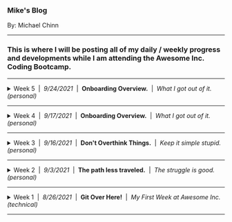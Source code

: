 ### Mike's Blog
By: Michael Chinn

---
### This is where I will be posting all of my daily / weekly progress and developments while I am attending the **Awesome Inc. Coding Bootcamp**.
<hr>
<details>
<summary>Week 5&nbsp;&nbsp;|&nbsp;&nbsp;<i>9/24/2021</i>&nbsp;&nbsp;|&nbsp;&nbsp;<b>Onboarding Overview.</b>&nbsp;&nbsp;|&nbsp;&nbsp;<i>What I got out of it. (personal)</i></summary>
<br>
<img alt='The Path Less Traveled' src='./img/failing-forward-blog-02.jpg' width='100%'>
<hr>

## What is the number one thing that held you back this week? Why?
The number one thing that held me back this week was time management.

We had three projects this week and I was only able to finish one of them, the blog design. I focused on it because I felt that it was the most important, as well as it was the project that I was most familiar with. I should have allocated enough time to get a minimum viable product out for each of the three projects.
<hr>

![Time management](https://woc.aises.org/sites/default/files/styles/image730x495/public/Nov2018-Professional-Illo-Photo-BLOGPOST-FNL.jpg?itok=MnHq3bfQ)
<hr>
I have to say, though I could have done better at managing my time, the time I spent learning the ins-and-outs if bootstrap will prove invaluable for the future of me laying out and rapidly prototyping projects. Though I took a "loss" for the week, I feel like I have a new tool to utilize in the future that will lead to many "wins".

Next week I will manage my time and efforts better so that I can complete all of my projects. I need to remember that no project will ever be "perfect" so I need to fulfill the requirements of it and move on to the next.
<hr>

## What is one thing you would like to learn more about regarding JavaScript (JSON, Data Structures), Bootstrap, or Atomic Design?
In a word ... state. This concept of state controlling makes me very excited to learn more. Just the little bit I have seen has spawned all kinds of possibillities in my imagination. From UIs to video games, the benefits of controlling the state of your application seem endless.
<hr>

![Ideas](https://martech.org/wp-content/ml-loads/2015/11/idea_1920-800x600.jpg)
<hr>

I envision creating apps in which I can keep a detailed log of the history of user interactions with said app through the use of a state controller. I can see it being the linking mechanism through which we connect the front end of a system to it's back end. At the risk of being redundant I'll say it again... the benefits seem endless.

I can't wait until we delv into this concept more, so that I can better flesh out the gaps in my understanding when it comes to... state.
<hr>

## How does In-Person Bootcamp compare to Remote Onboarding?
I love In-Person bootcamp... period.
<hr>

![Computer Lab](https://soimagescdn.azureedge.net/productimage/learningenvironment/ArticleHeader/computer-lab-hero.jpg)
<hr>
Remote onboarding was an amazing process, through which, many of the foundational pieces that made the first week so successfull were laid. Even so, the expierience of working with the instructors and other bootcampers in-person created certain bonds that are hard to consolodate into words... But I will do my best to try.

The comradery that is created through this process of helping each other trudge through our individual difficulties, creates a sort of mutual reliance senario, in which, the instructors allow the bootcampers to assist each other with certain small issues, which frees them up to handle big issues. The result of this seems to be, that a sort of fellowship is created among the cohort. As well as a deep level of respect for the instructor.

That's my anecdotal expierience though. I think I will discuss this with my fellow bootcampers to see if they are perceiving the same thing, or if this is just a case of, I see what I want to see. Either way, I like what I'm seeing.
<hr>

## What is your "Why"?
I'm currently living in a trasitional living house. Most people don't know what that is so I will have to tell a little bit of my stroy to elaborate...

Before January 12 of this year(2021) I was homeless. I ended up homeless because I made a series of bad descisions for my life and effectivly "Reaped What I Sowed".

The previous 14 years before that I was married with two boys. Things didn't work out between their mother and I so we separated at the end of 2019. She took our boys up to Vermont, and I stayed in Florida.

After a while I moved to Kentucky to be with an old childhood "sweetheart" which resulted with me ending up homeless on the streets of Lexington. That was my wakeup call. My mind and priorities were messed up and I knew it. I needed to do something to change the game, because my old playbook wasn't working.

This was when I dedicated my life to God for the last time. I changed the direction that I was walking so that I would walk out the sermon on the mount and not merely read and recite it. I would live it, everyday.

As I did this something amazing began to happen. Day by day it was as if the universe itself was aligning to pour it blessings into my life. Being homeless I witnessed many horrible an terrible things, the ugliest side of humanity, and at the same time I witenssed the kindest acts of love and selflessness that I had ever seen. Throug it all I only witnessed the ugliness with my eyes, yet it never touched me.

Everyday, God lead me a little closer to where he wanted me to be. Eventually I ended up in the "Potter's House" of the Lexington Rescue Mission. I talked with the fellow residents about how I used to be a designer/front-end developer for a number of years, but fell away from it. I wanted to get back into it but it had been 6 years since I had left, and alot had changed. I began looking into online courses on becoming a full-stack developer, but I was not able to juggle the courses while working full-time.

That was when a buddy of mine saw and ad for the Awesome Inc Bootcamp. I took down the website, prayed and meditated about it, then applied. I was approoved and I took that as a sign from God that this is apart of the path I'm to walk, to transition from doing the wrong thing, to doing what's right. To do what's right by God... The right thing for my children... The right thing for myself... 

That's my "Why" for attending the bootcamp, and I feel blessed. 
<hr>

<img alt='Freedom' src='https://img.freepik.com/free-photo/human-hand-chain-is-absent-get-free_35691-2.jpg?size=626&ext=jpg' width='100%'>

</details>

<hr>
<details>
<summary>Week 4&nbsp;&nbsp;|&nbsp;&nbsp;<i>9/17/2021</i>&nbsp;&nbsp;|&nbsp;&nbsp;<b>Onboarding Overview.</b>&nbsp;&nbsp;|&nbsp;&nbsp;<i>What I got out of it. (personal)</i></summary>
<br>
<img alt='The Path Less Traveled' src='./img/what-i-got.jpg' width='100%'>
<hr>

## What was helpful during Onboarding working remotely?
The most helpful thing about working remotely during onboarding was the sense of freedom. Working remotely allows you to work from where ever you happen to be. The advent of cellular tethering and WiFi make it so that you can wor from almost anywhere. 
<hr>

## What hindered your progress during Onboarding?
My progress was mostly hindered by me overthinking the task that was at hand. The distractions that come naturally anytime you work from home also played a role.
<hr>

## How did you overcome challenges during Onboarding?
Learning pseudo code helped keep me from overthinking things. It allowed me to list out everything that needed to be done so that I could execute said list and get the MVP finished quicker.

</details>

<hr>
<details>
<summary>Week 3&nbsp;&nbsp;|&nbsp;&nbsp;<i>9/16/2021</i>&nbsp;&nbsp;|&nbsp;&nbsp;<b>Don't Overthink Things.</b>&nbsp;&nbsp;|&nbsp;&nbsp;<i>Keep it simple stupid. (personal)</i></summary>
<br>
<img alt='The Path Less Traveled' src='./img/overthink-blog-02.jpg' width='100%'>
<hr>

## What are your thoughts about the roles HTML, CSS, and JavaScript play in the process of rendering content and providing user experience?

### HTML
The role of HTML is to provide a markup system to structure and display content for web page.

```
<article>
    <h3 id='title'>Title Text</h3>
    <p>Lorem ipsum dolor sit amet, consectetur adipiscing elit.</p>
</article>
```

This stucture is the framework upon which the CSS and JavaScript will act upon.

### CSS
The role of CSS is to apply style to the elements of an HTML document.

```
:root{
    --primary-color: rgba(200, 200, 200, .75);
    --font-family-01: Arial, Helvetica, sans-serif;
    --font-size-01: 1.5rem;
}

article{
    font-family: var(--font-family-01)
    color: var(--primary-color);
}

h3{
    font-size: var(--font-size-01);
}
```
The code block above makes use of storing variables in the ```:root``` element of the DOM. They can then be called by other elements located further down the DOM tree. This makes it so that we can define a value one time and apply it multiple times. If later we want to change, for instance, the primary color all across our site, we simply change the ```--primary-color``` variable's value from ```rgba(123, 75, 200, .75)``` to ```#ffffff``` and the change will be applied globally.

### JavaScript
The role of JavaScript is to provide functionallity to the elements of an HTML page.

```
let title = document.getElementById('title');
title.addEventListener('click', () => {
    title.textContent("You clicked the title and changed it's content.")
});
```
The HTML, CSS and JavaScript all work together to create the UI/UX or User Interface / User Experience. UI/UX is key to providing your user with not only a useful web page but one that will be tailored for them to, utilize with maximum efficiency as well as being pleasing to their eyes.
<hr>

## What are some objects that your blog incorporates?
My blog incorporates sections consisiting of multiple 'Title' and 'Content' elements.
<hr>

## What are your thoughts on pseudo coding?
I can tell that pseudo coding will be a valuable tool for me. It will help me to keep focused on my current task because it will provide me with a structure from which I can write my application or web page. 
<hr>

## What do I want to keep doing?
I want to keep stiving to learn new things and implement them into my toolkit. I love that through these projects I am learning how to do a very wide scope of things.
<hr>

## What do I want to stop doing?
I want to stop overthinking the task at hand. From going outside of the scope of the project when it is not the appropriate time to do that.
<hr>

## What do I want to write into my DNA and do forever?
Concentrate on getting an MVP(mimimum viable product) out before you jump into everything that you "think would be good for the project".
<hr>

## What do we want to tell our "prior to Bootcamp" self?
Stay open minded and allow your creativity to flow... but don't sacrifice too much efficiency for that creativivty.

</details>
<hr>
<details>
<summary>Week 2&nbsp;&nbsp;|&nbsp;&nbsp;<i>9/3/2021</i>&nbsp;&nbsp;|&nbsp;&nbsp;<b>The path less traveled.</b>&nbsp;&nbsp;|&nbsp;&nbsp;<i>The struggle is good. (personal)</i></summary>
<br>
<img alt='The Path Less Traveled' src='./img/path-blog.jpg' width='100%'>
<hr>

## What is something you wish you could do but currently do not have the coding skills to accomplish?

I **love** retro gaming! From the Atari 2600 to the Sony Playstation 2, I love it all. One thing that I wish that I could do is take a program like [RetroArch](https://www.retroarch.com/) and create an Html front-end for it. I have a sufficient amount skill in Photoshop, HTML5 and CSS3 to do it. Provided I have the time I could create some very nice transitions and tranformations to make it really "pop". The thing that stops me from putting in all of the front-end work is the back-end. 

<img alt="RetroArch" src="https://www.retroarch.com/images/bg.png" width=100%>

I would firstly need to have Retro-Arch installed on a server. Then it would need to be configured to that servers specifications. Next I would need to launch an instance of it for the user and stream the video output of the program to said user. Then I would need to receive streamed controller input from the user and feed it to their instance of the program. Last I would need to save the users progress to the server so they could continue where they left off the next time they instantiate an instance of the program. I don't know how to do any of that... but I would love to learn how.

## What are you struggling with?

Currently I am working on a stretch goal in which I take a markdown file and convert it to HTML using regular expressions. The issue I am currently having is wrapping all of the paragrapgs in `<p>` tags. At the moment it is wrapping everything in `<p>` tags. Admittantly I haven't had much time to address this problem as I have been doing my Sprint work and dealing with life. I am confident that this is just a challenge and not a blocker but if it turns into a blocker I will post a help request in our slack channel.

## How do you solve a problem? What methods do you use to help yourself get unstuck?

Firstly I will consult the instruction for the given task. Then if no resolution is found I will consult the documentation for the function/method/command that I am struggling with. If it is a logic problem I will spend some time thinking about the logic of what I am doing and try to address any logical fallacies that I may be commiting. If that yields nothing I will type a direct question into google and consult sites like [stackoverflow](https://stackoverflow.com/) and [reddit](https://www.reddit.com/). Lastly I will "phone-a-friend" and seek out someone with more expierience to learn what I can from them to resolve my issue.

</details>
<hr>
<details>
<summary>Week 1&nbsp;&nbsp;|&nbsp;&nbsp;<i>8/26/2021</i>&nbsp;&nbsp;|&nbsp;&nbsp;<b>Git Over Here!</b>&nbsp;&nbsp;|&nbsp;&nbsp;<i>My First Week at Awesome Inc. (technical)</i></summary>
<br>
<img alt='Git Over Here!' src='img/scorp-octodex-blog-02.jpg' width='100%'>
<hr>
This week I began the [**Awesome Inc Coding Bootcamp**](https://www.awesomeinc.org/bootcamp) and so far I'm very impressed! I learned about an online IDE called [CodeAnywhere](https://codeanywhere.com/), which is very akin to VS Code, save that it is written entirely in javascript (very cool), as well as receiving an extensive refresher on using [GitHub](https://github.com/)!

I've used GitHub in the past when I was a front-end web developer, but never as in-depth as they are teaching me it can be utilized. As well as, I'm learning that the amount of things you can forget in 6 years is shocking.

<hr>

![6 years is a long time!](https://images.theconversation.com/files/286868/original/file-20190805-117861-1tte4c9.jpg?ixlib=rb-1.1.0&rect=0%2C0%2C6240%2C3120&q=45&auto=format&w=1356&h=668&fit=crop)<hr><p align='center'>*6 years is a long time!*</p>

<hr>
The focus of this article will be to detail out what I have learned in regards to Git and GitHub.
<hr>

## The Process of Utilizing GitHub

- Initialize Your Local Repository.
- Check the Status of Your Local Repository.
- Create Content to be Pushed.
- Add Files to be Committed.
- Commit Your Changes.
- Create an Empty Repository on the GitHub Server.
- Setup Your Branch.
- Assign Your Origin URL
- Push Your New Content Up to The GitHub Server.
- Create a "Dev" Branch
- Make Changes, Add, Commit, Push, Wash Rinse and Repeat.
- Execute a Pull Request on Your Content.
- Merge your changes into the main branch.
<br><br><hr>

## Initialize Your Local Repository

It's the simplest of things that make all the difference. This eight character command...

`$ git init`

...is where it all begins. With it you can "Create an empty Git repository or reinitialize an existing one." [*¹*](https://git-scm.com/docs/git-init) In short, it makes it possible to create branches, commit changes, push said changes up to the server, and so much more! None of this would be able to be done without first initializing a local repository. <hr>
###### *¹ From: [https://git-scm.com/docs/git-init](https://git-scm.com/docs/git-init)*
<hr>
<br>

## Check The Status of Your Local Repository.
It is important to be able to see the difference between what you have on your local repo and your repo on Github. To do this you will use...

`$ git status`

This is a very useful command. What it does is "Show the working tree status." [²](https://git-scm.com/docs/git-status) It allows you to see what is committed, what is yet to be committed and what needs to be added to be included in your next commit.

![Git status output.](img/git-status.jpg)<p align='center'>*Git status output.*</p><hr>
###### *² From: [https://git-scm.com/docs/git-status](https://git-scm.com/docs/git-status)*
<hr>
<br>

## Create content to be pushed.
With out local repo initialized we can create some dummy content to work with. This will give us something to `add`, `commit`, and `push` to the GitHub server. To achieve this, all we need to do is enter the command...

`$ touch README.md`

With `touch` we can "change file access and modification times"[*³*](https://pubs.opengroup.org/onlinepubs/9699919799/utilities/touch.html) of a file. What makes this particularly useful, is that if we specify a file that does not exist, it will create it. We can confirm that it executed successfuly by issuing the command...

`$ ls`

This will "list directory contents"[*⁴*](https://pubs.opengroup.org/onlinepubs/9699919799/utilities/ls.html). Now that that is out of the way let's continue.<hr>
###### *³ From: [https://pubs.opengroup.org/onlinepubs/9699919799/utilities/touch.html](https://pubs.opengroup.org/onlinepubs/9699919799/utilities/touch.html)*<br>*⁴ From: [https://pubs.opengroup.org/onlinepubs/9699919799/utilities/ls.html](https://pubs.opengroup.org/onlinepubs/9699919799/utilities/ls.html)*
<hr>

## Add Files to be Committed.
Now, we will look into how to update the index with the changes we've made to the working tree. This is done with the command...

`$ git add -A`

This command allows us to "Add file contents to the index" [*⁵*](https://git-scm.com/docs/git-add). Without it Git would not know that we wanted to include the changes we've made into the next commit. The option `-A` lets Git know that we want it to look at all of the files that are indexed and add the ones that differ from the working tree *(eg. The files we've changed)*.<hr>
###### *⁵ From: [https://git-scm.com/docs/git-add](https://git-scm.com/docs/git-add)*
<hr>
<br>

## Commit Your Changes.
Okay, now that we have added our changes to the index it is time to record/commit them to the repository. This is done using the command...

`$ git commit -m "message"`

It's used to "Record changes to the repository" [*⁶*](https://git-scm.com/docs/git-commit). You can see that the `git commit` command is followed by the option `-m "message"`, this is used to enter a description of the changes that are being recorded to the repository.

![Git commit output.](img/git-commit.jpg)<p align='center'>*Git commit output.*</p><hr>
###### *⁶ From: [https://git-scm.com/docs/git-commit](https://git-scm.com/docs/git-commit)*
<hr>
<br>

## Create an Empty Repository on The GitHub Server
When you first login to GitHub you will be on the "Overview" tab. From here you will want to navigate to the "Repository" tab.

![Overview tab.](img/gitHub-overview.jpg)<p align='center'>*Overview tab.*</p>
<br>
From the Repository page, click on the "New" button.

![Repository tab.](img/gitHub-repository.jpg)<p align='center'>*Repository tab.*</p>
<br>
Here you will give your new repository a name and select any additional options for it.

*(Note: Name is the only required field for creating a new repository.)*

With the name field filled out, you can now click the "Create repository" button.

![New repository page.](img/gitHub-newRepository.jpg)<p align='center'>*New repository page.*</p>

And thats it! GitHub will automatically redirect you into your new repo. You can start pushing and pulling content from your development environment to your new repository!

Now we will go back to your CLI so that we can start wrapping up the setup for your new repository.
<hr>
<br>

## Setup Your Branch
Next we need to set the active branch that Git will use to the name of the branch we will be pushing our inital content up to. This is where we use the command...

`$ git branch -M main`

What the `git branch` command does is "List, create, or delete branches" [*⁷a*](https://git-scm.com/docs/git-branch). the option `-M` [*⁷b*](https://git-scm.com/docs/git-branch/#Documentation/git-branch.txt--M) is a combination of two options:
- `--move` : "Move/rename a branch and the corresponding reflog." [*⁷c*](https://git-scm.com/docs/git-branch/#Documentation/git-branch.txt--move)
- `--force` : "Reset 'branchname' to 'startpoint', even if 'branchname' exists already." [*⁷d*](https://git-scm.com/docs/git-branch/#Documentation/git-branch.txt--force)

So in essence, this will create a new branch in our development environment and sets it's name to be `main`. <hr>
###### *⁷a From: [https://git-scm.com/docs/git-branch](https://git-scm.com/docs/git-branch)*<br>*⁷b From: [https://git-scm.com/docs/git-branch/#Documentation/git-branch.txt--M](https://git-scm.com/docs/git-branch/#Documentation/git-branch.txt--M)*<br>*⁷c From: [https://git-scm.com/docs/git-branch/#Documentation/git-branch.txt--move](https://git-scm.com/docs/git-branch/#Documentation/git-branch.txt--move)*<br>*⁷d From: [https://git-scm.com/docs/git-branch/#Documentation/git-branch.txt--force](https://git-scm.com/docs/git-branch/#Documentation/git-branch.txt--force)*
<hr>
<br>

## Assign Your Origin URL
Next we need to setup which repository to track at a remote location. Specifically we want to track our new repository on GitHub. To do this we will use the command...

`$ git remote add origin URL`

With this command we can "Manage set of tracked repositories" [*⁸a*](https://git-scm.com/docs/git-remote). The `add` command will "Add a remote named 'name' for the repository at 'url'." [*⁸b*](https://git-scm.com/docs/git-remote/#Documentation/git-remote.txt-emaddem) In this case our 'name' will be `origin`, and our remote repository will be the `URL` to our repo on GitHub!.

We can easily obtain the URL by going to the "Code" tab for our repo on GitHub. Then we simple click on the green "Code" button and when the context menu drops down, we click the copy to clipboard button located next to the input field with the URL in it.

![Copy repository URL](img/gitHub-repoUrl.jpg)<p align='center'>*Copy repository URL*</p><hr>
###### *⁸a From: [https://git-scm.com/docs/git-remote](https://git-scm.com/docs/git-remote)*<br>*⁸b From: https://git-scm.com/docs/git-remote/#Documentation/git-remote.txt-emaddem*
<hr>

## Push Your New Content Up to The GitHub Server.
You are finally ready to populate your GitHub repo with content from your development evironment! To do this all you need to do is execute the command...

`$ git push -u origin main`

This command will "Update remote refs along with associated objects" [*⁹*](https://git-scm.com/docs/git-push). In other words, it will push all of the changes you have committed upstream (`-u`), to the `main` branch of your GitHub repository located at the URL stored in `origin`.

Your CLI will prompt you for your GitHub username and password. Once entered your changes will be pushed up to your GitHub repo!

![Git push output](img/git-push.jpg)<p align='center'>*Git push output*</p>

You can set up a SSH Key to get around having to enter your credentials in everytime you make a push. [This great video](https://www.loom.com/share/5bb573ac904640c99934b40c9961d83d) from **Awesome Inc**'s Ian Rios demonstrates how to achieve this.<hr>
###### *⁹ From: [https://git-scm.com/docs/git-push](https://git-scm.com/docs/git-push)
<hr>


## Create a Dev Branch
Now that we have some content up on the GitHub server we can create a development branch to work off of. This way we can make changes to our files and commit them to the server without affecting our main branch. This will provide a buffer for us, just in case there are any mistakes or errors in our changes. 

This is done on the GitHub website on the repository's page, under the "Code" tab. 

Once there, click on the branch dropdown button. It will be set to main by default.

Now click inside the text input box and enter in the name of our new branch, in this case "dev".

Lastly, click "Create branch dev from 'main'".

![Create dev branch](img/gitHub-createBranch.jpg)

GitHub will create your new branch and redirect you to that branches page. You can verify that it successfully created your new branch by looking at the branch dropdown button. It should read "dev" now instead of "main".

## Make Changes, Add, Commit, Push, Wash Rinse and Repeat.
It is time to get used to the development cycle. To start let's add some content to our empty README.md file.
```
| Name | Date | Description |
|---|---|---|
| Michael Chinn | 8/30/2021 | This is a generic description. |
```
The output for this block of text will be this.
| Name | Date | Description |
|---|---|---|
| Michael Chinn | 8/30/2021 | This is a generic description. |

Now that we've made some changes its time to execute commands we have already touched upon.

`$ git add -A`

`$ git commit -m "Updated README.md"`

`$ git push -u origin dev`

Enter your username and password and that's it! You will just repeat this process of `add`, `commit`, and `push` until you are satisfied with all of the changes you have made.

Next we shall dive into the process of taking the work performed in your dev branch and getting it to the main branch.

## Execute a Pull Request on Your Content.
Now that we have pushed our content up to GitHub, we can create a pull request. With the pull request we can "Fetch from and integrate with another repository or a local branch" [*¹⁰*](https://git-scm.com/docs/git-pull). In other words you will pull the content from your dev branch to your main branch. This is done from the GitHub website.

From here we can click on the compare an pull request button.

![GitHub pull request](img/gitHub-pull.jpg)<p align="center">*GitHub pull request.*</p>

## Merge Your Changes Into the Main Branch.

What's really **Awesome** is that in the past, I never learned to use the GitHub website beyond cloning repos and viewing files. The majority of my experience with it was through a CLI, so it was a real treat to learn the ins and outs of it.

I thank God that I have access to all of the knowledge and experience of the instructors. I can tell that the Bootcamp is going to be a real game changer for me. :)
</details>
<hr>